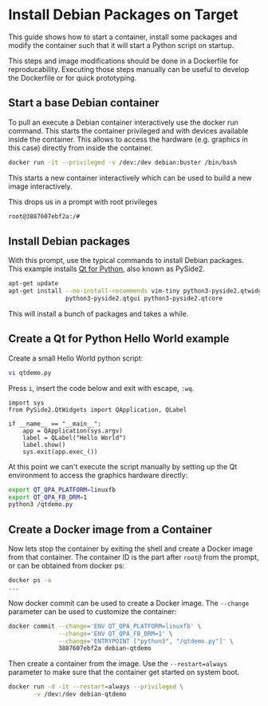 # Install Debian Packages on Target

This guide shows how to start a container, install some packages and modify the
container such that it will start a Python script on startup.

This steps and image modifications should be done in a Dockerfile for
reproducability. Executing those steps manually can be useful to develop
the Dockerfile or for quick prototyping.

## Start a base Debian container

To pull an execute a Debian container interactively use the docker run command.
This starts the container privileged and with devices available inside the
container. This allows to access the hardware (e.g. graphics in this case)
directly from inside the container.

```bash
docker run -it --privileged -v /dev:/dev debian:buster /bin/bash
```

This starts a new container interactively which can be used to build a new image
interactively.

This drops us in a prompt with root privileges
```bash
root@3887607ebf2a:/#
```

## Install Debian packages

With this prompt, use the typical commands to install Debian packages. This
example installs [Qt for Python](https://wiki.qt.io/Qt_for_Python), also known
as PySide2.

```bash
apt-get update
apt-get install --no-install-recommends vim-tiny python3-pyside2.qtwidgets \
                python3-pyside2.qtgui python3-pyside2.qtcore
```

This will install a bunch of packages and takes a while.

## Create a Qt for Python Hello World example

Create a small Hello World python script:

```bash
vi qtdemo.py
```

Press `i`, insert the code below and exit with escape, `:wq`.

```
import sys
from PySide2.QtWidgets import QApplication, QLabel
 
if __name__ == "__main__":
    app = QApplication(sys.argv)
    label = QLabel("Hello World")
    label.show()
    sys.exit(app.exec_())
```

At this point we can't execute the script manually by setting up the Qt
environment to access the graphics hardware directly:

```bash
export QT_QPA_PLATFORM=linuxfb
export QT_QPA_FB_DRM=1
python3 /qtdemo.py
```

## Create a Docker image from a Container

Now lets stop the container by exiting the shell and create a Docker image from
that container. The container ID is the part after `root@` from the prompt, or
can be obtained from docker ps:

```bash
docker ps -a
...
```

Now docker commit can be used to create a Docker image. The `--change` parameter
can be used to customize the container:

```bash
docker commit --change='ENV QT_QPA_PLATFORM=linuxfb' \
              --change='ENV QT_QPA_FB_DRM=1' \
              --change='ENTRYPOINT ["python3", "/qtdemo.py"]' \
              3887607ebf2a debian-qtdemo
```

Then create a container from the image. Use the `--restart=always` parameter to
make sure that the container get started on system boot.

```bash
docker run -d -it --restart=always --privileged \
       -v /dev:/dev debian-qtdemo
```
